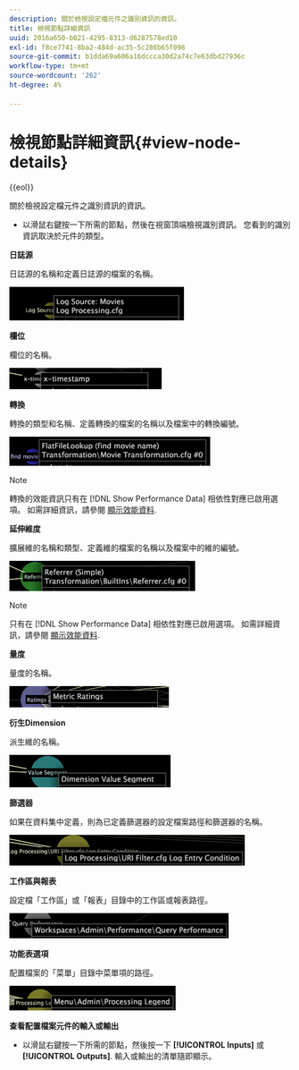 ```yaml
---
description: 關於檢視設定檔元件之識別資訊的資訊。
title: 檢視節點詳細資訊
uuid: 2016a650-b021-4295-8313-d6287578ed10
exl-id: f8ce7741-8ba2-484d-ac35-5c286b65f098
source-git-commit: b1dda69a606a16dccca30d2a74c7e63dbd27936c
workflow-type: tm+mt
source-wordcount: '262'
ht-degree: 4%

---
```


# 檢視節點詳細資訊{#view-node-details}

{{eol}}

關於檢視設定檔元件之識別資訊的資訊。

* 以滑鼠右鍵按一下所需的節點，然後在視窗頂端檢視識別資訊。 您看到的識別資訊取決於元件的類型。

**日誌源**

日誌源的名稱和定義日誌源的檔案的名稱。

![](assets/vis_DependencyMap_LogSourceID.png)

**欄位**

欄位的名稱。

![](assets/vis_DependencyMap_FieldID.png)

**轉換**

轉換的類型和名稱、定義轉換的檔案的名稱以及檔案中的轉換編號。

![](assets/vis_DependencyMap_TransformationID.png)

>[!NOTE]
>
>轉換的效能資訊只有在 [!DNL Show Performance Data] 相依性對應已啟用選項。 如需詳細資訊，請參閱 [顯示效能資料](../../../../../home/c-get-started/c-admin-intrf/c-dataset-mgrs/c-dep-maps/c-disp-perf-data.md#concept-974e2bac3e184f0dab530e63aa4f5ecb).

**延伸維度**

擴展維的名稱和類型、定義維的檔案的名稱以及檔案中的維的編號。

![](assets/vis_DependencyMap_ExtendedDimensionID.png)

>[!NOTE]
>
>只有在 [!DNL Show Performance Data] 相依性對應已啟用選項。 如需詳細資訊，請參閱 [顯示效能資料](../../../../../home/c-get-started/c-admin-intrf/c-dataset-mgrs/c-dep-maps/c-disp-perf-data.md#concept-974e2bac3e184f0dab530e63aa4f5ecb).

**量度**

量度的名稱。

![](assets/vis_DependencyMap_MetricID.png)

**衍生Dimension**

派生維的名稱。

![](assets/vis_DependencyMap_DerivedDimensionID.png)

**篩選器**

如果在資料集中定義，則為已定義篩選器的設定檔案路徑和篩選器的名稱。

![](assets/vis_DependencyMap_FilterID_Dataset.png)

**工作區與報表**

設定檔「工作區」或「報表」目錄中的工作區或報表路徑。

![](assets/vis_DependencyMap_WorkspaceID.png)

**功能表選項**

配置檔案的「菜單」目錄中菜單項的路徑。

![](assets/vis_DependencyMap_MenuID.png)

**查看配置檔案元件的輸入或輸出**

* 以滑鼠右鍵按一下所需的節點，然後按一下 **[!UICONTROL Inputs]** 或 **[!UICONTROL Outputs]**. 輸入或輸出的清單隨即顯示。

